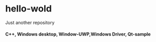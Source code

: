 # hello-wold
Just another repository
#### C++, Windows desktop, Window-UWP,Windows Driver, Qt-sample
